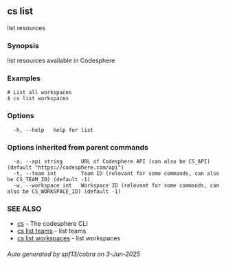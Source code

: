 ## cs list

list resources

### Synopsis

list resources available in Codesphere

### Examples

```
# List all workspaces
$ cs list workspaces
```

### Options

```
  -h, --help   help for list
```

### Options inherited from parent commands

```
  -a, --api string      URL of Codesphere API (can also be CS_API) (default "https://codesphere.com/api")
  -t, --team int        Team ID (relevant for some commands, can also be CS_TEAM_ID) (default -1)
  -w, --workspace int   Workspace ID (relevant for some commands, can also be CS_WORKSPACE_ID) (default -1)
```

### SEE ALSO

* [cs](cs.md)	 - The codesphere CLI
* [cs list teams](cs_list_teams.md)	 - list teams
* [cs list workspaces](cs_list_workspaces.md)	 - list workspaces

###### Auto generated by spf13/cobra on 3-Jun-2025
